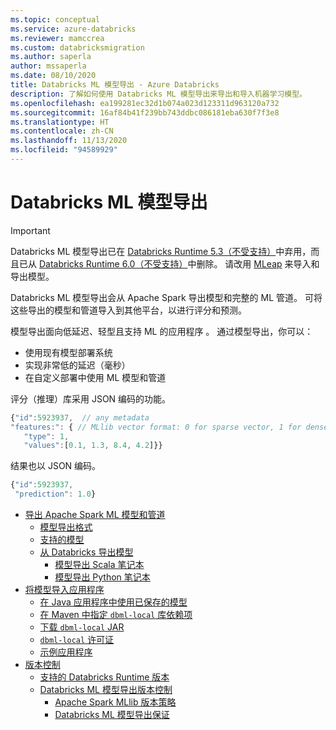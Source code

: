 ```yaml
---
ms.topic: conceptual
ms.service: azure-databricks
ms.reviewer: mamccrea
ms.custom: databricksmigration
ms.author: saperla
author: mssaperla
ms.date: 08/10/2020
title: Databricks ML 模型导出 - Azure Databricks
description: 了解如何使用 Databricks ML 模型导出来导出和导入机器学习模型。
ms.openlocfilehash: ea199281ec32d1b074a023d123311d963120a732
ms.sourcegitcommit: 16af84b41f239bb743ddbc086181eba630f7f3e8
ms.translationtype: HT
ms.contentlocale: zh-CN
ms.lasthandoff: 11/13/2020
ms.locfileid: "94589929"
---
```

# <a name="databricks-ml-model-export"></a><a id="databricks-ml-model-export"> </a><a id="model-export-import"> </a>Databricks ML 模型导出

> [!IMPORTANT]
>
> Databricks ML 模型导出已在 [Databricks Runtime 5.3（不受支持）](../../../release-notes/runtime/5.3.md)中弃用，而且已从 [Databricks Runtime 6.0（不受支持）](../../../release-notes/runtime/6.0.md)中删除。 请改用 [MLeap](mleap-model-export.md#mleap-model-export) 来导入和导出模型。

Databricks ML 模型导出会从 Apache Spark 导出模型和完整的 ML 管道。
可将这些导出的模型和管道导入到其他平台，以进行评分和预测。

模型导出面向低延迟、轻型且支持 ML 的应用程序 。 通过模型导出，你可以：

* 使用现有模型部署系统
* 实现非常低的延迟（毫秒）
* 在自定义部署中使用 ML 模型和管道

评分（推理）库采用 JSON 编码的功能。

```javascript
{"id":5923937,  // any metadata
"features:": { // MLlib vector format: 0 for sparse vector, 1 for dense vector
   "type": 1,
   "values":[0.1, 1.3, 8.4, 4.2]}}
```

结果也以 JSON 编码。

```javascript
{"id":5923937,
 "prediction": 1.0}
```

* [导出 Apache Spark ML 模型和管道](model-export.md)
  * [模型导出格式](model-export.md#model-export-format)
  * [支持的模型](model-export.md#supported-models)
  * [从 Databricks 导出模型](model-export.md#exporting-models-from-databricks)
    * [模型导出 Scala 笔记本](model-export.md#model-export-scala-notebook)
    * [模型导出 Python 笔记本](model-export.md#model-export-python-notebook)
* [将模型导入应用程序](model-import.md)
  * [在 Java 应用程序中使用已保存的模型](model-import.md#using-saved-models-in-java-applications)
  * [在 Maven 中指定 `dbml-local` 库依赖项](model-import.md#specifying-the-dbml-local-library-dependency-in-maven)
  * [下载 `dbml-local` JAR](model-import.md#downloading-dbml-local-jars)
  * [`dbml-local` 许可证](model-import.md#dbml-local-license)
  * [示例应用程序](model-import.md#example-application)
* [版本控制](versioning.md)
  * [支持的 Databricks Runtime 版本](versioning.md#supported-databricks-runtime-versions)
  * [Databricks ML 模型导出版本控制](versioning.md#databricks-ml-model-export-versioning)
    * [Apache Spark MLlib 版本策略](versioning.md#apache-spark-mllib-version-policy)
    * [Databricks ML 模型导出保证](versioning.md#databricks-ml-model-export-guarantees)